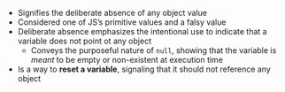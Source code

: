 - Signifies the deliberate absence of any object value
- Considered one of JS’s primitive values and a falsy value
- Deliberate absence emphasizes the intentional use to indicate that a variable does not point ot any object
	- Conveys the purposeful nature of `null`, showing that the variable is _meant_ to be empty or non-existent at execution time
- Is a way to **reset a variable**, signaling that it should not reference any object
